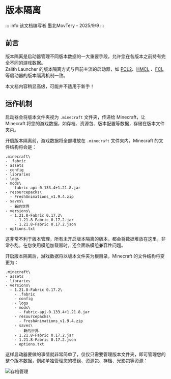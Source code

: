 # 版本隔离

::: info 该文档编写者
墨北MovTery - 2025/9/9
:::

## 前言

版本隔离是启动器管理不同版本数据的一大重要手段，允许您在各版本之前持有完全不同的游戏数据。  
Zalith Launcher 的版本隔离方式与目前主流的启动器，如 [PCL2](https://afdian.com/a/LTCat?tab=home)、[HMCL](https://hmcl.huangyuhui.net/) 、[FCL](https://github.com/FCL-Team/FoldCraftLauncher) 等启动器的版本隔离机制一致。  

本文档内容稍显高级，可能并不适用于新手！

## 运作机制

启动器会将版本文件夹视为 `.minecraft` 文件夹，传递给 Minecraft，让 Minecraft 将您的游戏数据，如存档、资源包、版本配置等数据，存储在版本文件夹内。  

开启版本隔离前，游戏数据将全部堆放在 `.minecraft` 文件夹内，Minecraft 的文件结构将会是：  

```text
.minecraft\
- .fabric
- assets
- config
- libraries
- logs
- mods\
  - fabric-api-0.133.4+1.21.8.jar
- resourcepacks\
  - FreshAnimations_v1.9.4.zip
- saves\
  - 新的世界
- versions\
  - 1.21.8-Fabric 0.17.2\
    - 1.21.8-Fabric 0.17.2.jar
    - 1.21.8-Fabric 0.17.2.json
- options.txt
```

这非常不利于版本管理，所有未开启版本隔离的版本，都会将数据堆放在这里，非常杂乱。在您使用模组加载器时，还会面临模组兼容性问题。  

开启版本隔离后，游戏数据将以版本文件夹为根目录，Minecraft 的文件结构将变更为：  

```text
.minecraft\
- assets
- libraries
- versions\
  - 1.21.8-Fabric 0.17.2\
    - .fabric
    - config
    - logs
    - mods\
      - fabric-api-0.133.4+1.21.8.jar
    - resourcepacks\
      - FreshAnimations_v1.9.4.zip
    - saves\
      - 新的世界
    - 1.21.8-Fabric 0.17.2.jar
    - 1.21.8-Fabric 0.17.2.json
    - options.txt
```

这样启动器要做的事情就非常简单了，仅仅只需要管理版本文件夹，即可管理您的整个版本数据，例如单独管理您的模组、资源包、存档、光影包等资源：  

![存档管理](/zh/docs/version_manager/saves.jpg)

